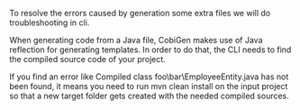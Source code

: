 To resolve the errors caused by generation some extra files we will do troubleshooting in cli.



When generating code from a Java file, CobiGen makes use of Java reflection for generating templates. In order to do that, the CLI needs to find the compiled source code of your project.

If you find an error like Compiled class foo\bar\EmployeeEntity.java has not been found, it means you need to run mvn clean install on the input project so that a new target folder gets created with the needed compiled sources.




